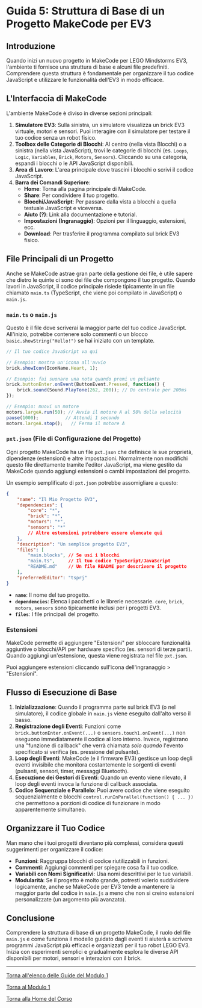 # Guida 5: Struttura di Base di un Progetto MakeCode per EV3

## Introduzione

Quando inizi un nuovo progetto in MakeCode per LEGO Mindstorms EV3, l'ambiente ti fornisce una struttura di base e alcuni file predefiniti. Comprendere questa struttura è fondamentale per organizzare il tuo codice JavaScript e utilizzare le funzionalità dell'EV3 in modo efficace.

## L'Interfaccia di MakeCode

L'ambiente MakeCode è diviso in diverse sezioni principali:

1.  **Simulatore EV3**: Sulla sinistra, un simulatore visualizza un brick EV3 virtuale, motori e sensori. Puoi interagire con il simulatore per testare il tuo codice senza un robot fisico.
2.  **Toolbox delle Categorie di Blocchi**: Al centro (nella vista Blocchi) o a sinistra (nella vista JavaScript), trovi le categorie di blocchi (es. `Loops`, `Logic`, `Variables`, `Brick`, `Motors`, `Sensors`). Cliccando su una categoria, espandi i blocchi o le API JavaScript disponibili.
3.  **Area di Lavoro**: L'area principale dove trascini i blocchi o scrivi il codice JavaScript.
4.  **Barra dei Comandi Superiore**:
    *   **Home**: Torna alla pagina principale di MakeCode.
    *   **Share**: Per condividere il tuo progetto.
    *   **Blocchi/JavaScript**: Per passare dalla vista a blocchi a quella testuale JavaScript e viceversa.
    *   **Aiuto (?)**: Link alla documentazione e tutorial.
    *   **Impostazioni (Ingranaggio)**: Opzioni per il linguaggio, estensioni, ecc.
    *   **Download**: Per trasferire il programma compilato sul brick EV3 fisico.

## File Principali di un Progetto

Anche se MakeCode astrae gran parte della gestione dei file, è utile sapere che dietro le quinte ci sono dei file che compongono il tuo progetto. Quando lavori in JavaScript, il codice principale risiede tipicamente in un file chiamato `main.ts` (TypeScript, che viene poi compilato in JavaScript) o `main.js`.

### `main.ts` o `main.js`

Questo è il file dove scriverai la maggior parte del tuo codice JavaScript. All'inizio, potrebbe contenere solo commenti o un blocco `basic.showString("Hello!")` se hai iniziato con un template.

```javascript
// Il tuo codice JavaScript va qui

// Esempio: mostra un'icona all'avvio
brick.showIcon(IconName.Heart, 1);

// Esempio: fai suonare una nota quando premi un pulsante
brick.buttonEnter.onEvent(ButtonEvent.Pressed, function() {
    brick.sound(Sound.PlayTone(262, 200)); // Do centrale per 200ms
});

// Esempio: muovi un motore
motors.largeA.run(50); // Avvia il motore A al 50% della velocità
pause(1000);          // Attendi 1 secondo
motors.largeA.stop();   // Ferma il motore A
```

### `pxt.json` (File di Configurazione del Progetto)

Ogni progetto MakeCode ha un file `pxt.json` che definisce le sue proprietà, dipendenze (estensioni) e altre impostazioni. Normalmente non modifichi questo file direttamente tramite l'editor JavaScript, ma viene gestito da MakeCode quando aggiungi estensioni o cambi impostazioni del progetto.

Un esempio semplificato di `pxt.json` potrebbe assomigliare a questo:

```json
{
    "name": "Il Mio Progetto EV3",
    "dependencies": {
        "core": "*",
        "brick": "*",
        "motors": "*",
        "sensors": "*"
        // Altre estensioni potrebbero essere elencate qui
    },
    "description": "Un semplice progetto EV3",
    "files": [
        "main.blocks", // Se usi i blocchi
        "main.ts",     // Il tuo codice TypeScript/JavaScript
        "README.md"    // Un file README per descrivere il progetto
    ],
    "preferredEditor": "tsprj"
}
```

*   **`name`**: Il nome del tuo progetto.
*   **`dependencies`**: Elenca i pacchetti o le librerie necessarie. `core`, `brick`, `motors`, `sensors` sono tipicamente inclusi per i progetti EV3.
*   **`files`**: I file principali del progetto.

### Estensioni

MakeCode permette di aggiungere "Estensioni" per sbloccare funzionalità aggiuntive o blocchi/API per hardware specifico (es. sensori di terze parti). Quando aggiungi un'estensione, questa viene registrata nel file `pxt.json`.

Puoi aggiungere estensioni cliccando sull'icona dell'ingranaggio > "Estensioni".

## Flusso di Esecuzione di Base

1.  **Inizializzazione**: Quando il programma parte sul brick EV3 (o nel simulatore), il codice globale in `main.js` viene eseguito dall'alto verso il basso.
2.  **Registrazione degli Eventi**: Funzioni come `brick.buttonEnter.onEvent(...)` o `sensors.touch1.onEvent(...)` non eseguono immediatamente il codice al loro interno. Invece, registrano una "funzione di callback" che verrà chiamata *solo quando* l'evento specificato si verifica (es. pressione del pulsante).
3.  **Loop degli Eventi**: MakeCode (e il firmware EV3) gestisce un loop degli eventi invisibile che monitora costantemente le sorgenti di eventi (pulsanti, sensori, timer, messaggi Bluetooth).
4.  **Esecuzione dei Gestori di Eventi**: Quando un evento viene rilevato, il loop degli eventi invoca la funzione di callback associata.
5.  **Codice Sequenziale e Parallelo**: Puoi avere codice che viene eseguito sequenzialmente e blocchi `control.runInParallel(function() { ... })` che permettono a porzioni di codice di funzionare in modo apparentemente simultaneo.

## Organizzare il Tuo Codice

Man mano che i tuoi progetti diventano più complessi, considera questi suggerimenti per organizzare il codice:

*   **Funzioni**: Raggruppa blocchi di codice riutilizzabili in funzioni.
*   **Commenti**: Aggiungi commenti per spiegare cosa fa il tuo codice.
*   **Variabili con Nomi Significativi**: Usa nomi descrittivi per le tue variabili.
*   **Modularità**: Se il progetto è molto grande, potresti volerlo suddividere logicamente, anche se MakeCode per EV3 tende a mantenere la maggior parte del codice in `main.js` a meno che non si creino estensioni personalizzate (un argomento più avanzato).

## Conclusione

Comprendere la struttura di base di un progetto MakeCode, il ruolo del file `main.js` e come funziona il modello guidato dagli eventi ti aiuterà a scrivere programmi JavaScript più efficaci e organizzati per il tuo robot LEGO EV3. Inizia con esperimenti semplici e gradualmente esplora le diverse API disponibili per motori, sensori e interazioni con il brick.

---

[Torna all'elenco delle Guide del Modulo 1](./README.md)

[Torna al Modulo 1](../README.md)

[Torna alla Home del Corso](../../README.md)